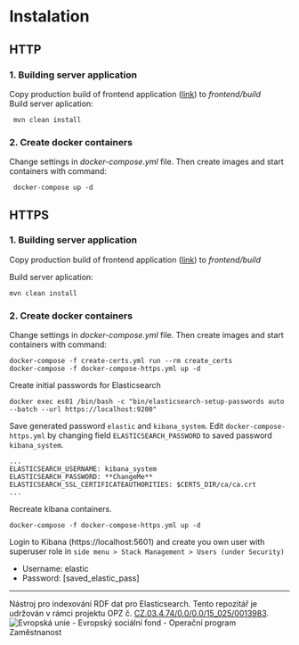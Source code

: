 # Instalation

## HTTP

### 1.  Building server application

Copy production build of frontend application ([link](https://github.com/opendata-mvcr/dashboard-indexer-frontend)) to *frontend/build*   
Build server aplication:

	 mvn clean install  

### 2. Create docker containers

Change settings in *docker-compose.yml* file. Then create images and start containers with command:

	 docker-compose up -d

## HTTPS

### 1.  Building server application

Copy production build of frontend application ([link](https://gitlab.fel.cvut.cz/svagrmic/bp-application)) to *frontend/build*

Build server aplication:

	mvn clean install

### 2. Create docker containers

Change settings in *docker-compose.yml* file. Then create images and start containers with command:

	docker-compose -f create-certs.yml run --rm create_certs
	docker-compose -f docker-compose-https.yml up -d

Create initial passwords for Elasticsearch

	docker exec es01 /bin/bash -c "bin/elasticsearch-setup-passwords auto --batch --url https://localhost:9200"

Save generated password `elastic` and `kibana_system`. Edit `docker-compose-https.yml` by changing field `ELASTICSEARCH_PASSWORD` to saved password `kibana_system`.

	...
	ELASTICSEARCH_USERNAME: kibana_system  
	ELASTICSEARCH_PASSWORD: **ChangeMe** 
	ELASTICSEARCH_SSL_CERTIFICATEAUTHORITIES: $CERTS_DIR/ca/ca.crt
	...

Recreate kibana containers.

	docker-compose -f docker-compose-https.yml up -d

Login to Kibana (https://localhost:5601) and create you own user with superuser role in `side menu > Stack Management > Users (under Security)`

- Username: elastic
- Password: [saved_elastic_pass]

-----

Nástroj pro indexování RDF dat pro Elasticsearch. Tento repozitář je udržován v rámci projektu OPZ č. [CZ.03.4.74/0.0/0.0/15_025/0013983](https://esf2014.esfcr.cz/PublicPortal/Views/Projekty/Public/ProjektDetailPublicPage.aspx?action=get&datovySkladId=F5E162B2-15EC-4BBE-9ABD-066388F3D412).  
![Evropská unie - Evropský sociální fond - Operační program Zaměstnanost](https://data.gov.cz/images/ozp_logo_cz.jpg)
